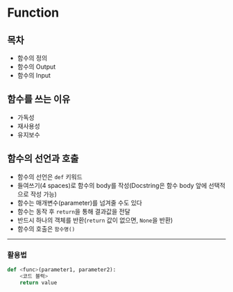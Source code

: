 # Function
## 목차
- 함수의 정의
- 함수의 Output
- 함수의 Input


## 함수를 쓰는 이유
- 가독성
- 재사용성
- 유지보수

## 함수의 선언과 호출
- 함수의 선언은 `def` 키워드
- 들여쓰기(4 spaces)로 함수의 body를 작성(Docstring은 함수 body 앞에 선택적으로 작성 가능)
- 함수는 매개변수(parameter)를 넘겨줄 수도 있다
- 함수는 동작 후 `return`을 통해 결과값을 전달
- 반드시 하나의 객체를 반환(`return` 값이 없으면, `None`을 반환)
- 함수의 호출은 `함수명()`


---
### 활용법

```python
def <func>(parameter1, parameter2):
    <코드 블럭>
    return value
```

